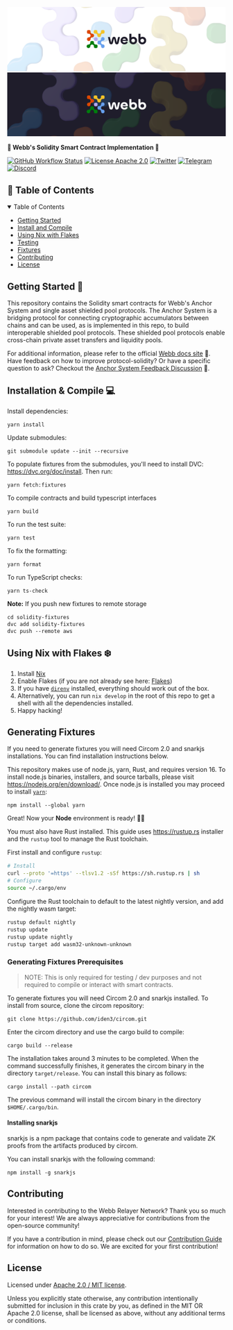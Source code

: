 <div align="center">
<a href="https://www.webb.tools/">

  ![Webb Logo](./.github/assets/webb_banner_light.png#gh-light-mode-only)
  ![Webb Logo](./.github/assets/webb_banner_dark.png#gh-dark-mode-only)
  </a>
</div>
<p align="left">
    <strong>🚀 Webb's Solidity Smart Contract Implementation 🚀</strong>
</p>

[![GitHub Workflow Status](https://img.shields.io/github/actions/workflow/status/webb-tools/protocol-solidity/check.yml?branch=main&style=flat-square)](https://github.com/webb-tools/protocol-solidity/actions) [![License Apache 2.0](https://img.shields.io/badge/License-Apache%202.0-blue.svg?style=flat-square)](https://www.apache.org/licenses/LICENSE-2.0) [![Twitter](https://img.shields.io/twitter/follow/webbprotocol.svg?style=flat-square&label=Twitter&color=1DA1F2)](https://twitter.com/webbprotocol) [![Telegram](https://img.shields.io/badge/Telegram-gray?logo=telegram)](https://t.me/webbprotocol) [![Discord](https://img.shields.io/discord/833784453251596298.svg?style=flat-square&label=Discord&logo=discord)](https://discord.gg/cv8EfJu3Tn)


<!-- TABLE OF CONTENTS -->
<h2 id="table-of-contents" style=border:0!important> 📖 Table of Contents</h2>

<details open="open">
  <summary>Table of Contents</summary>
  <ul>
    <li><a href="#start"> Getting Started</a></li>
    <li><a href="#compile">Install and Compile</a></li>
    <li><a href="#nix">Using Nix with Flakes</a></li>
    <li><a href="#test">Testing</a></li>
    <li><a href="#fixtures">Fixtures</a></li>
    <li><a href="#contribute">Contributing</a></li>
    <li><a href="#license">License</a></li>
  </ul>  
</details>

<h2 id="start"> Getting Started  🎉 </h2>

This repository contains the Solidity smart contracts for Webb's Anchor System and single asset shielded pool protocols. The Anchor System is a bridging protocol for connecting cryptographic accumulators between chains and can be used, as is implemented in this repo, to build interoperable shielded pool protocols. These shielded pool protocols enable cross-chain private asset transfers and liquidity pools.

For additional information, please refer to the official [Webb docs site](http://docs.webb.tools/) 📝. Have feedback on how to improve protocol-solidity? Or have a specific question to ask? Checkout the [Anchor System Feedback Discussion](https://github.com/webb-tools/feedback/discussions/categories/anchor-protocol) 💬.


<h2 id="compile"> Installation & Compile 💻 </h2>

Install dependencies: 

```
yarn install 
```

Update submodules:

```
git submodule update --init --recursive
```

To populate fixtures from the submodules, you'll need to install DVC: https://dvc.org/doc/install. Then run:

```
yarn fetch:fixtures
```

To compile contracts and build typescript interfaces

```
yarn build
```

To run the test suite:

```
yarn test
```

To fix the formatting:

```
yarn format
```

To run TypeScript checks:

```
yarn ts-check
```

**Note:** If you push new fixtures to remote storage

```
cd solidity-fixtures
dvc add solidity-fixtures
dvc push --remote aws
```
<h2 id="nix"> Using Nix with Flakes ❄️ </h2>

1. Install [Nix](https://nixos.org/download.html)
2. Enable Flakes (if you are not already see here: [Flakes](https://nixos.wiki/wiki/Flakes))
3. If you have [`direnv`](https://github.com/nix-community/nix-direnv#installation) installed, everything should work out of the box.
4. Alternatively, you can run `nix develop` in the root of this repo to get a shell with all the dependencies installed.
5. Happy hacking!

<h2 id="fixtures"> Generating Fixtures </h2>

If you need to generate fixtures you will need Circom 2.0 and snarkjs installations. You can find installation instructions below. 

This repository makes use of node.js, yarn, Rust, and requires version 16. To install node.js binaries, installers, and source tarballs, please visit https://nodejs.org/en/download/. Once node.js is installed you may proceed to install [`yarn`](https://classic.yarnpkg.com/en/docs/install):

```
npm install --global yarn
```

Great! Now your **Node** environment is ready! 🚀🚀

You must also have Rust installed. This guide uses <https://rustup.rs> installer and the `rustup` tool to manage the Rust toolchain.

First install and configure `rustup`:

```bash
# Install
curl --proto '=https' --tlsv1.2 -sSf https://sh.rustup.rs | sh
# Configure
source ~/.cargo/env
```

Configure the Rust toolchain to default to the latest nightly version, and add the nightly wasm target:

```bash
rustup default nightly
rustup update
rustup update nightly
rustup target add wasm32-unknown-unknown
```

### Generating Fixtures Prerequisites

> NOTE: This is only required for testing / dev purposes and not required to compile or interact with smart contracts. 

To generate fixtures you will need Circom 2.0 and snarkjs installed. To install from source, clone the circom repository:

```
git clone https://github.com/iden3/circom.git
```

Enter the circom directory and use the cargo build to compile:
```
cargo build --release
```

The installation takes around 3 minutes to be completed. When the command successfully finishes, it generates the circom binary in the directory `target/release`. You can install this binary as follows:
```
cargo install --path circom
```
The previous command will install the circom binary in the directory `$HOME/.cargo/bin`.

#### Installing snarkjs

snarkjs is a npm package that contains code to generate and validate ZK proofs from the artifacts produced by circom.

You can install snarkjs with the following command:
```
npm install -g snarkjs
```

<h2 id="contribute"> Contributing </h2>

Interested in contributing to the Webb Relayer Network? Thank you so much for your interest! We are always appreciative for contributions from the open-source community!

If you have a contribution in mind, please check out our [Contribution Guide](./.github/CONTRIBUTING.md) for information on how to do so. We are excited for your first contribution!

<h2 id="license"> License </h2>

Licensed under <a href="LICENSE">Apache 2.0 / MIT license</a>.

Unless you explicitly state otherwise, any contribution intentionally submitted for inclusion in this crate by you, as defined in the MIT OR Apache 2.0 license, shall be licensed as above, without any additional terms or conditions.
